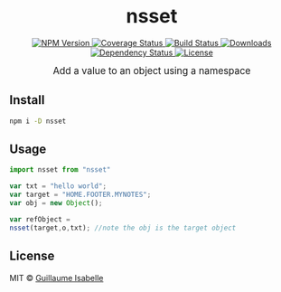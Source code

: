 <big><h1 align="center">nsset</h1></big>

<p align="center">
  <a href="https://npmjs.org/package/nsset">
    <img src="https://img.shields.io/npm/v/nsset.svg?style=flat-square"
         alt="NPM Version">
  </a>

  <a href="https://coveralls.io/r/jgwill/nsset">
    <img src="https://img.shields.io/coveralls/jgwill/nsset.svg?style=flat-square"
         alt="Coverage Status">
  </a>

  <a href="https://travis-ci.org/jgwill/nsset">
    <img src="https://img.shields.io/travis/jgwill/nsset.svg?style=flat-square"
         alt="Build Status">
  </a>

  <a href="https://npmjs.org/package/nsset">
    <img src="http://img.shields.io/npm/dm/nsset.svg?style=flat-square"
         alt="Downloads">
  </a>

  <a href="https://david-dm.org/jgwill/nsset.svg">
    <img src="https://david-dm.org/jgwill/nsset.svg?style=flat-square"
         alt="Dependency Status">
  </a>

  <a href="https://github.com/jgwill/nsset/blob/master/LICENSE">
    <img src="https://img.shields.io/npm/l/nsset.svg?style=flat-square"
         alt="License">
  </a>
</p>

<p align="center"><big>
Add a value to an object using a namespace
</big></p>


## Install

```sh
npm i -D nsset
```

## Usage

```js
import nsset from "nsset"

var txt = "hello world";
var target = "HOME.FOOTER.MYNOTES";   
var obj = new Object();

var refObject = 
nsset(target,o,txt); //note the obj is the target object
```

## License

MIT © [Guillaume Isabelle](http://github.com/guillaumeisabelle)

[npm-url]: https://npmjs.org/package/nsset
[npm-image]: https://img.shields.io/npm/v/nsset.svg?style=flat-square

[travis-url]: https://travis-ci.org/guillaumeisabelle/nsset
[travis-image]: https://img.shields.io/travis/guillaumeisabelle/nsset.svg?style=flat-square

[coveralls-url]: https://coveralls.io/r/guillaumeisabelle/nsset
[coveralls-image]: https://img.shields.io/coveralls/jgwill/nsset.svg?style=flat-square

[depstat-url]: https://david-dm.org/guillaumeisabelle/nsset
[depstat-image]: https://david-dm.org/guillaumeisabelle/nsset.svg?style=flat-square

[download-badge]: http://img.shields.io/npm/dm/nsset.svg?style=flat-square

